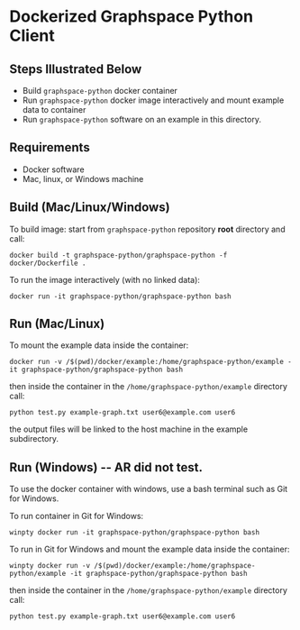 # Dockerized Graphspace Python Client

## Steps Illustrated Below
- Build `graphspace-python` docker container
- Run `graphspace-python` docker image interactively and mount example data to container
- Run `graphspace-python` software on an example in this directory.

## Requirements
- Docker software
- Mac, linux, or Windows machine

## Build (Mac/Linux/Windows)

To build image: start from `graphspace-python` repository __root__ directory and call:

`docker build -t graphspace-python/graphspace-python -f docker/Dockerfile .`

To run the image interactively (with no linked data):

`docker run -it graphspace-python/graphspace-python bash`

## Run (Mac/Linux)

To mount the example data inside the container:

`docker run -v /$(pwd)/docker/example:/home/graphspace-python/example -it graphspace-python/graphspace-python bash`

then inside the container in the `/home/graphspace-python/example` directory call:

`python test.py example-graph.txt user6@example.com user6`

the output files will be linked to the host machine in the example subdirectory.

## Run (Windows) -- AR did not test.

To use the docker container with windows, use a bash terminal such as Git for Windows.

To run container in Git for Windows:

`winpty docker run -it graphspace-python/graphspace-python bash`

To run in Git for Windows and mount the example data inside the container:

`winpty docker run -v /$(pwd)/docker/example:/home/graphspace-python/example -it graphspace-python/graphspace-python bash`

then inside the container in the `/home/graphspace-python/example` directory call:

`python test.py example-graph.txt user6@example.com user6`

